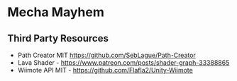 # Mecha Mayhem

## Third Party Resources
- Path Creator MIT https://github.com/SebLague/Path-Creator
- Lava Shader - https://www.patreon.com/posts/shader-graph-33388865
- Wiimote API MIT - https://github.com/Flafla2/Unity-Wiimote
